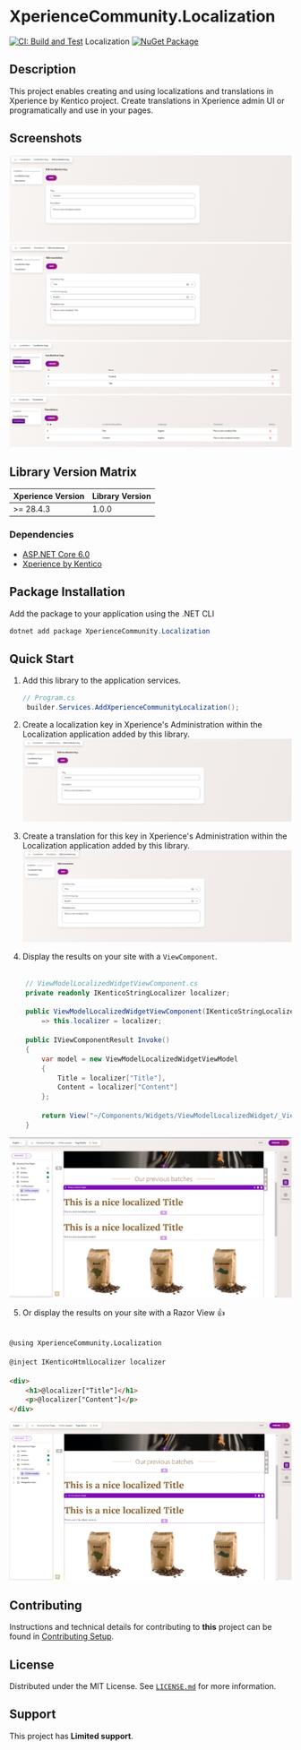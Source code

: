 # XperienceCommunity.Localization

[![CI: Build and Test](https://github.com/nittin-cz/xperience-community-localization/actions/workflows/ci.yml/badge.svg)](https://github.com/nittin-cz/xperience-community-localization/actions/workflows/ci.yml) Localization [![NuGet Package](https://img.shields.io/nuget/v/XperienceCommunity.Localization.svg)](https://www.nuget.org/packages/XperienceCommunity.Localization)

## Description

This project enables creating and using localizations and translations in Xperience by Kentico project.
Create translations in Xperience admin UI or programatically and use in your pages.

## Screenshots

![Administration localization edit form](/images/xperience-administration-edit-localization-key.png)
![Administration translation edit form](/images/xperience-administration-edit-translation.png)
![Administration key listing page](/images/xperience-administration-key-listing.png)
![Administration translation listing page](/images/xperience-administration-translation-listing.png)

## Library Version Matrix

| Xperience Version | Library Version |
| ----------------- | --------------- |
| >= 28.4.3         | 1.0.0           |

### Dependencies

- [ASP.NET Core 6.0](https://dotnet.microsoft.com/en-us/download)
- [Xperience by Kentico](https://docs.kentico.com/changelog)

## Package Installation

Add the package to your application using the .NET CLI

```powershell
dotnet add package XperienceCommunity.Localization
```

## Quick Start

1. Add this library to the application services.

   ```csharp
   // Program.cs
    builder.Services.AddXperienceCommunityLocalization();
   ```

2. Create a localization key in Xperience's Administration within the Localization application added by this library.
![Administration localization edit form](/images/xperience-administration-edit-localization-key.png)
3. Create a translation for this key in Xperience's Administration within the Localization application added by this library.
![Administration translation edit form](/images/xperience-administration-edit-translation.png)
1. Display the results on your site with a `ViewComponent`.

```csharp
    
    // ViewModelLocalizedWidgetViewComponent.cs
    private readonly IKenticoStringLocalizer localizer;

    public ViewModelLocalizedWidgetViewComponent(IKenticoStringLocalizer localizer)
        => this.localizer = localizer;

    public IViewComponentResult Invoke()
    {
        var model = new ViewModelLocalizedWidgetViewModel
        {
            Title = localizer["Title"],
            Content = localizer["Content"]
        };

        return View("~/Components/Widgets/ViewModelLocalizedWidget/_ViewModelLocalizedWidget.cshtml", model);
    }

```

![Administration string localizer example](/images/example-localization-string-localized-widget.png)

5. Or display the results on your site with a Razor View 👍
```html

@using XperienceCommunity.Localization

@inject IKenticoHtmlLocalizer localizer

<div>
    <h1>@localizer["Title"]</h1>
    <p>@localizer["Content"]</p>
</div>

```

![Administration html localizer example](/images/example-localization-html-localized-widget.png)

## Contributing

Instructions and technical details for contributing to **this** project can be found in [Contributing Setup](./docs/Contributing-Setup.md).

## License

Distributed under the MIT License. See [`LICENSE.md`](./LICENSE.md) for more information.

## Support

This project has **Limited support**.
